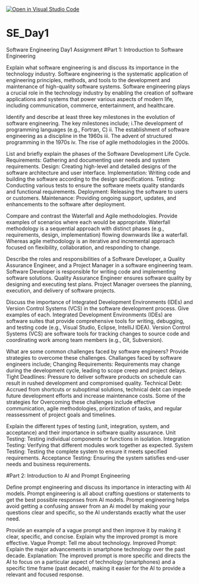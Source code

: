 [![Open in Visual Studio Code](https://classroom.github.com/assets/open-in-vscode-2e0aaae1b6195c2367325f4f02e2d04e9abb55f0b24a779b69b11b9e10269abc.svg)](https://classroom.github.com/online_ide?assignment_repo_id=15815018&assignment_repo_type=AssignmentRepo)
# SE_Day1
Software Engineering Day1 Assignment
#Part 1: Introduction to Software Engineering

Explain what software engineering is and discuss its importance in the technology industry.
Software engineering is the systematic application of engineering principles, methods, and tools to the development and maintenance of high-quality software systems.
Software engineering plays a crucial role in the technology industry by enabling the creation of software applications and systems that power various aspects of modern life, including communication, commerce, entertainment, and healthcare.

Identify and describe at least three key milestones in the evolution of software engineering.
The key milestones  include;
i.The development of programming languages (e.g., Fortran, C)
ii. The establishment of software engineering as a discipline in the 1960s
iii. The advent of structured programming in the 1970s
iv. The rise of agile methodologies in the 2000s.

List and briefly explain the phases of the Software Development Life Cycle.
Requirements: Gathering and documenting user needs and system requirements.
Design: Creating high-level and detailed designs of the software architecture and user interface.
Implementation: Writing code and building the software according to the design specifications.
Testing: Conducting various tests to ensure the software meets quality standards and functional requirements.
Deployment: Releasing the software to users or customers.
Maintenance: Providing ongoing support, updates, and enhancements to the software after deployment.

Compare and contrast the Waterfall and Agile methodologies. Provide examples of scenarios where each would be appropriate.
Waterfall methodology is a sequential approach with distinct phases (e.g., requirements, design, implementation) flowing downwards like a waterfall. Whereas agile methodology is an iterative and incremental approach focused on flexibility, collaboration, and responding to change.

Describe the roles and responsibilities of a Software Developer, a Quality Assurance Engineer, and a Project Manager in a software engineering team.
Software Developer is responsible for writing code and implementing software solutions.
Quality Assurance Engineer ensures software quality by designing and executing test plans.
Project Manager oversees the planning, execution, and delivery of software projects.

Discuss the importance of Integrated Development Environments (IDEs) and Version Control Systems (VCS) in the software development process. Give examples of each.
Integrated Development Environments (IDEs) are software suites that provide comprehensive tools for writing, debugging, and testing code (e.g., Visual Studio, Eclipse, IntelliJ IDEA).
Version Control Systems (VCS) are software tools for tracking changes to source code and coordinating work among team members (e.g., Git, Subversion).

What are some common challenges faced by software engineers? Provide strategies to overcome these challenges.
Challanges faced by software engineers include;
Changing Requirements: Requirements may change during the development cycle, leading to scope creep and project delays.
Tight Deadlines: Pressure to deliver software products on schedule can result in rushed development and compromised quality.
Technical Debt: Accrued from shortcuts or suboptimal solutions, technical debt can impede future development efforts and increase maintenance costs.
Some of the strategies for Overcoming these challenges include effective communication, agile methodologies, prioritization of tasks, and regular reassessment of project goals and timelines.


Explain the different types of testing (unit, integration, system, and acceptance) and their importance in software quality assurance.
Unit Testing: Testing individual components or functions in isolation.
Integration Testing: Verifying that different modules work together as expected.
System Testing: Testing the complete system to ensure it meets specified requirements.
Acceptance Testing: Ensuring the system satisfies end-user needs and business requirements.

#Part 2: Introduction to AI and Prompt Engineering

Define prompt engineering and discuss its importance in interacting with AI models.
Prompt engineering is all about crafting questions or statements to get the best possible responses from AI models. 
Prompt engineering helps avoid getting a confusing answer from an Ai model by making your questions clear and specific, so the AI understands exactly what the user need.

Provide an example of a vague prompt and then improve it by making it clear, specific, and concise. Explain why the improved prompt is more effective.
Vague Prompt: Tell me about technology.
Improved Prompt: Explain the major advancements in smartphone technology over the past decade.
Explanation: The improved prompt is more specific and directs the AI to focus on a particular aspect of technology (smartphones) and a specific time frame (past decade), making it easier for the AI to provide a relevant and focused response.
